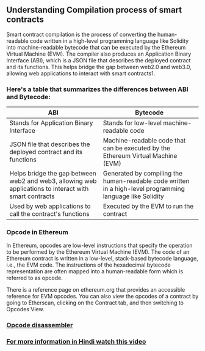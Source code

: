 ## Understanding Compilation process of smart contracts

Smart contract compilation is the process of converting the human-readable code written in a high-level programming language like Solidity into machine-readable bytecode that can be executed by the Ethereum Virtual Machine (EVM). The compiler also produces an Application Binary Interface (ABI), which is a JSON file that describes the deployed contract and its functions. This helps bridge the gap between web2.0 and web3.0, allowing web applications to interact with smart contracts1.

### Here's a table that summarizes the differences between ABI and Bytecode:

| ABI | Bytecode |
| --- | --- |
| Stands for Application Binary Interface | Stands for low-level machine-readable code |
| JSON file that describes the deployed contract and its functions | Machine-readable code that can be executed by the Ethereum Virtual Machine (EVM) |
| Helps bridge the gap between web2 and web3, allowing web applications to interact with smart contracts | Generated by compiling the human-readable code written in a high-level programming language like Solidity |
| Used by web applications to call the contract's functions | Executed by the EVM to run the contract |


### Opcode in Ethereum

In Ethereum, opcodes are low-level instructions that specify the operation to be performed by the Ethereum Virtual Machine (EVM). The code of an Ethereum contract is written in a low-level, stack-based bytecode language, i.e., the EVM code. The instructions of the hexadecimal bytecode representation are often mapped into a human-readable form which is referred to as opcode.

There is a reference page on ethereum.org that provides an accessible reference for EVM opcodes. You can also view the opcodes of a contract by going to Etherscan, clicking on the Contract tab, and then switching to Opcodes View.

### [Opcode disassembler](https://etherscan.io/opcode-tool)

### [For more information in Hindi watch this video](https://youtu.be/opHjPETCh68)